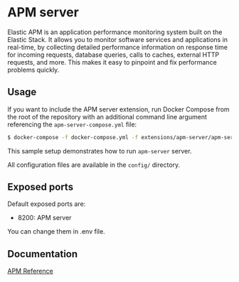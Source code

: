 # APM server

Elastic APM is an application performance monitoring system built on the Elastic Stack. It allows you to monitor software services and applications in real-time, by collecting detailed performance information on response time for incoming requests, database queries, calls to caches, external HTTP requests, and more. This makes it easy to pinpoint and fix performance problems quickly.

## Usage

If you want to include the APM server extension, run Docker Compose from the root of the repository with an additional
command line argument referencing the `apm-server-compose.yml` file:

```bash
$ docker-compose -f docker-compose.yml -f extensions/apm-server/apm-server-compose.yml up
```

This sample setup demonstrates how to run `apm-server` server.

All configuration files are available in the `config/` directory.

## Exposed ports

Default exposed ports are:

- 8200: APM server

You can change them in .env file.

## Documentation

[APM Reference](https://www.elastic.co/guide/en/apm/guide/current/apm-overview.html)